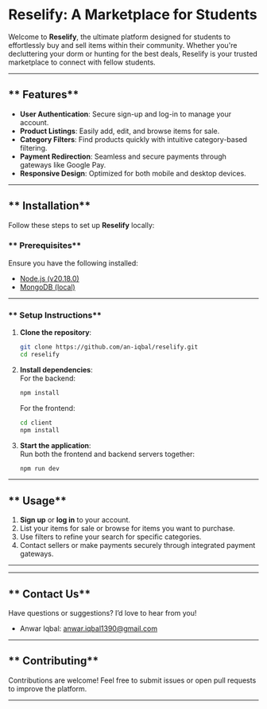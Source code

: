 # **Reselify: A Marketplace for Students**  

Welcome to **Reselify**, the ultimate platform designed for students to effortlessly buy and sell items within their community. Whether you're decluttering your dorm or hunting for the best deals, Reselify is your trusted marketplace to connect with fellow students.  

---

## ** Features**  

-  **User Authentication**: Secure sign-up and log-in to manage your account.  
-  **Product Listings**: Easily add, edit, and browse items for sale.  
-  **Category Filters**: Find products quickly with intuitive category-based filtering.  
-  **Payment Redirection**: Seamless and secure payments through gateways like Google Pay.  
-  **Responsive Design**: Optimized for both mobile and desktop devices.  

---

## ** Installation**  

Follow these steps to set up **Reselify** locally:  

### ** Prerequisites**  

Ensure you have the following installed:  

- [Node.js (v20.18.0)](https://nodejs.org/)  
- [MongoDB (local)](https://www.mongodb.com/docs/manual/installation/)  

---

### ** Setup Instructions**  

1. **Clone the repository**:  
   ```bash  
   git clone https://github.com/an-iqbal/reselify.git  
   cd reselify  
   ```  

2. **Install dependencies**:  
   For the backend:  
   ```bash  
   npm install  
   ```  
   For the frontend:  
   ```bash  
   cd client  
   npm install  
   ```  

3. **Start the application**:  
   Run both the frontend and backend servers together:  
   ```bash  
   npm run dev  
   ```  

---

## ** Usage**  

1. **Sign up** or **log in** to your account.  
2. List your items for sale or browse for items you want to purchase.  
3. Use filters to refine your search for specific categories.  
4. Contact sellers or make payments securely through integrated payment gateways.  

---

---

## ** Contact Us**  

Have questions or suggestions? I’d love to hear from you!  

-  Anwar Iqbal: [anwar.iqbal1390@gmail.com](mailto:anwar.iqbal1390@gmail.com)  

---

## ** Contributing**  

Contributions are welcome! Feel free to submit issues or open pull requests to improve the platform.  

---
